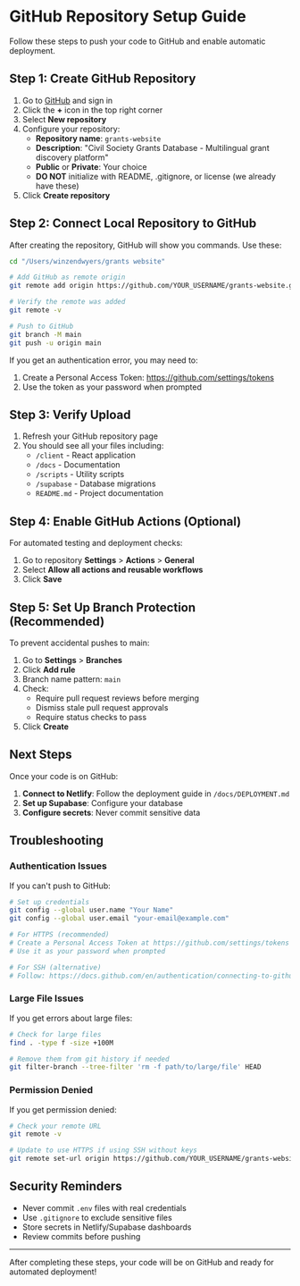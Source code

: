 # GitHub Repository Setup Guide

Follow these steps to push your code to GitHub and enable automatic deployment.

## Step 1: Create GitHub Repository

1. Go to [GitHub](https://github.com) and sign in
2. Click the **+** icon in the top right corner
3. Select **New repository**
4. Configure your repository:
   - **Repository name**: `grants-website`
   - **Description**: "Civil Society Grants Database - Multilingual grant discovery platform"
   - **Public** or **Private**: Your choice
   - **DO NOT** initialize with README, .gitignore, or license (we already have these)
5. Click **Create repository**

## Step 2: Connect Local Repository to GitHub

After creating the repository, GitHub will show you commands. Use these:

```bash
cd "/Users/winzendwyers/grants website"

# Add GitHub as remote origin
git remote add origin https://github.com/YOUR_USERNAME/grants-website.git

# Verify the remote was added
git remote -v

# Push to GitHub
git branch -M main
git push -u origin main
```

If you get an authentication error, you may need to:

1. Create a Personal Access Token: https://github.com/settings/tokens
2. Use the token as your password when prompted

## Step 3: Verify Upload

1. Refresh your GitHub repository page
2. You should see all your files including:
   - `/client` - React application
   - `/docs` - Documentation
   - `/scripts` - Utility scripts
   - `/supabase` - Database migrations
   - `README.md` - Project documentation

## Step 4: Enable GitHub Actions (Optional)

For automated testing and deployment checks:

1. Go to repository **Settings** > **Actions** > **General**
2. Select **Allow all actions and reusable workflows**
3. Click **Save**

## Step 5: Set Up Branch Protection (Recommended)

To prevent accidental pushes to main:

1. Go to **Settings** > **Branches**
2. Click **Add rule**
3. Branch name pattern: `main`
4. Check:
   - Require pull request reviews before merging
   - Dismiss stale pull request approvals
   - Require status checks to pass
5. Click **Create**

## Next Steps

Once your code is on GitHub:

1. **Connect to Netlify**: Follow the deployment guide in `/docs/DEPLOYMENT.md`
2. **Set up Supabase**: Configure your database
3. **Configure secrets**: Never commit sensitive data

## Troubleshooting

### Authentication Issues

If you can't push to GitHub:

```bash
# Set up credentials
git config --global user.name "Your Name"
git config --global user.email "your-email@example.com"

# For HTTPS (recommended)
# Create a Personal Access Token at https://github.com/settings/tokens
# Use it as your password when prompted

# For SSH (alternative)
# Follow: https://docs.github.com/en/authentication/connecting-to-github-with-ssh
```

### Large File Issues

If you get errors about large files:

```bash
# Check for large files
find . -type f -size +100M

# Remove them from git history if needed
git filter-branch --tree-filter 'rm -f path/to/large/file' HEAD
```

### Permission Denied

If you get permission denied:

```bash
# Check your remote URL
git remote -v

# Update to use HTTPS if using SSH without keys
git remote set-url origin https://github.com/YOUR_USERNAME/grants-website.git
```

## Security Reminders

- Never commit `.env` files with real credentials
- Use `.gitignore` to exclude sensitive files
- Store secrets in Netlify/Supabase dashboards
- Review commits before pushing

---

After completing these steps, your code will be on GitHub and ready for automated deployment!
